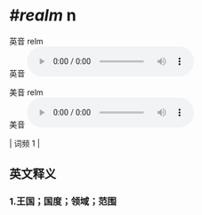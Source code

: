 # ***\#realm*** n
英音 relm  
英音
<audio src="./media/realm1.aac" controls="controls"></audio>

美音 relm  
美音
<audio src="./media/realm2.aac" controls="controls"></audio>



| 词频 1 |  

英文释义
---
### 1.**王国；国度；领域；范围**  



